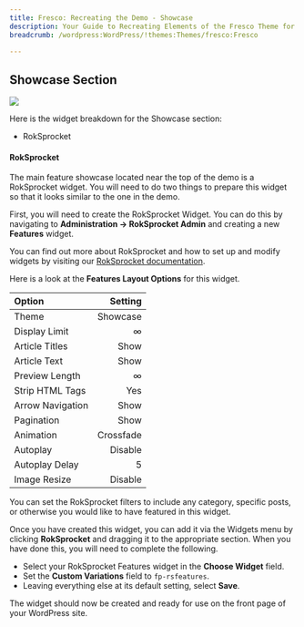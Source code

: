 ```yaml
---
title: Fresco: Recreating the Demo - Showcase
description: Your Guide to Recreating Elements of the Fresco Theme for WordPress
breadcrumb: /wordpress:WordPress/!themes:Themes/fresco:Fresco

---
```


Showcase Section
-----

![][demo2]

Here is the widget breakdown for the Showcase section:

* RokSprocket

#### RokSprocket

The main feature showcase located near the top of the demo is a RokSprocket widget. You will need to do two things to prepare this widget so that it looks similar to the one in the demo.

First, you will need to create the RokSprocket Widget. You can do this by navigating to **Administration -> RokSprocket Admin** and creating a new **Features** widget. 

You can find out more about RokSprocket and how to set up and modify widgets by visiting our [RokSprocket documentation](../../plugins/roksprocket/).

Here is a look at the **Features Layout Options** for this widget.

| Option           |   Setting |  
| :--------------- | --------: |  
| Theme            |  Showcase |  
| Display Limit    |         ∞ |  
| Article Titles   |      Show |  
| Article Text     |      Show |  
| Preview Length   |         ∞ |  
| Strip HTML Tags  |       Yes |  
| Arrow Navigation |      Show |  
| Pagination       |      Show |  
| Animation        | Crossfade |  
| Autoplay         |   Disable |  
| Autoplay Delay   |         5 |  
| Image Resize     |   Disable |  

You can set the RokSprocket filters to include any category, specific posts, or otherwise you would like to have featured in this widget.

Once you have created this widget, you can add it via the Widgets menu by clicking **RokSprocket** and dragging it to the appropriate section. When you have done this, you will need to complete the following.

* Select your RokSprocket Features widget in the **Choose Widget** field.
* Set the **Custom Variations** field to `fp-rsfeatures`.
* Leaving everything else at its default setting, select **Save**.

The widget should now be created and ready for use on the front page of your WordPress site.

[demo2]: assets/demo_3.jpeg
[roksprocket]: ../../plugins/roksprocket/
